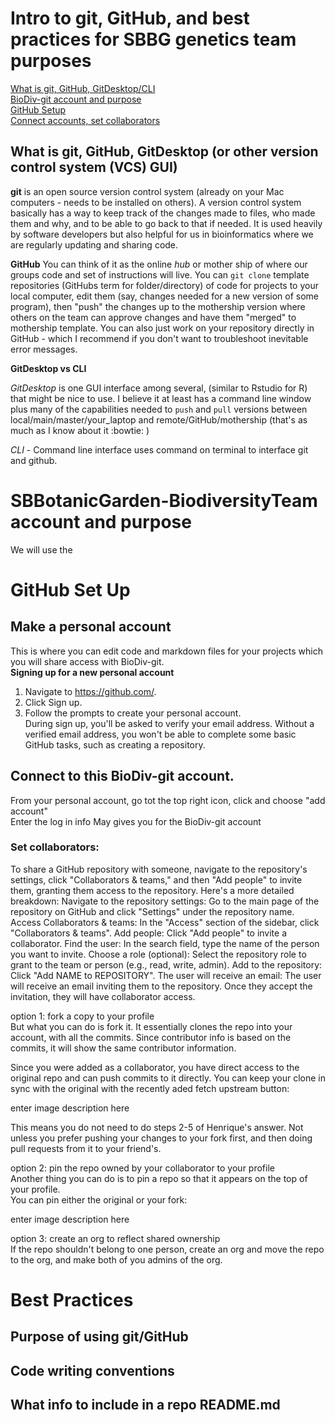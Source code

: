 # Intro to git, GitHub, and best practices for SBBG genetics team purposes
[What is git, GitHub, GitDesktop/CLI](#what-is-git-github-gitdesktop-or-other-version-control-system-vcs-gui)  
[BioDiv-git account and purpose](#biodiv-git-account-and-purpose)  
[GitHub Setup](#github-set-up)  
[Connect accounts, set collaborators](#connect-to-this-biodiv-git-account)  

## What is git, GitHub, GitDesktop (or other version control system (VCS) GUI)

**git** is an open source version control system (already on your Mac computers - needs to be installed on others). A version control system basically has a way to keep track of the changes made to files, who made them and why, and to be able to go back to that if needed. It is used heavily by software developers but also helpful for us in bioinformatics where we are regularly updating and sharing code. 

**GitHub** You can think of it as the online *hub* or mother ship of where our groups code and set of instructions will live. You can `git clone` template repositories (GitHubs term for folder/directory) of code for projects to your local computer, edit them (say, changes needed for a new version of some program), then "push" the changes up to the mothership version where others on the team can approve changes and have them "merged" to mothership template. You can also just work on your repository directly in GitHub - which I recommend if you don't want to troubleshoot inevitable error messages.

**GitDesktop vs CLI**

*GitDesktop* is one GUI interface among several, (similar to Rstudio for R) that might be nice to use. I believe it at least has a command line window plus many of the capabilities needed to `push` and `pull` versions between local/main/master/your_laptop and remote/GitHub/mothership (that's as much as I know about it :bowtie: )  

*CLI* - Command line interface uses command on terminal to interface git and github. 

# SBBotanicGarden-BiodiversityTeam account and purpose
We will use the 

# GitHub Set Up 
## Make a personal account 
This is where you can edit code and markdown files for your projects which you will share access with BioDiv-git.   
**Signing up for a new personal account**   
1) Navigate to https://github.com/.  
2) Click Sign up.  
3) Follow the prompts to create your personal account.  
During sign up, you'll be asked to verify your email address. Without a verified email address, you won't be able to complete some basic GitHub tasks, such as creating a repository.  

## Connect to this BioDiv-git account. 
From your personal account, go tot the top right icon, click and choose "add account"   
Enter the log in info May gives you for the BioDiv-git account

### Set collaborators:
To share a GitHub repository with someone, navigate to the repository's settings, click "Collaborators & teams," and then "Add people" to invite them, granting them access to the repository. 
Here's a more detailed breakdown:
Navigate to the repository settings: Go to the main page of the repository on GitHub and click "Settings" under the repository name. 
Access Collaborators & teams: In the "Access" section of the sidebar, click "Collaborators & teams". 
Add people: Click "Add people" to invite a collaborator. 
Find the user: In the search field, type the name of the person you want to invite. 
Choose a role (optional): Select the repository role to grant to the team or person (e.g., read, write, admin). 
Add to the repository: Click "Add NAME to REPOSITORY". 
The user will receive an email: The user will receive an email inviting them to the repository. Once they accept the invitation, they will have collaborator access. 


option 1: fork a copy to your profile  
But what you can do is fork it. It essentially clones the repo into your account, with all the commits. Since contributor info is based on the commits, it will show the same contributor information.

Since you were added as a collaborator, you have direct access to the original repo and can push commits to it directly. You can keep your clone in sync with the original with the recently aded fetch upstream button:

enter image description here

This means you do not need to do steps 2-5 of Henrique's answer. Not unless you prefer pushing your changes to your fork first, and then doing pull requests from it to your friend's.

option 2: pin the repo owned by your collaborator to your profile  
Another thing you can do is to pin a repo so that it appears on the top of your profile.  
You can pin either the original or your fork:

enter image description here

option 3: create an org to reflect shared ownership  
If the repo shouldn't belong to one person, create an org and move the repo to the org, and make both of you admins of the org.

# Best Practices
## Purpose of using git/GitHub

## Code writing conventions

## What info to include in a repo README.md
